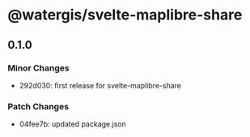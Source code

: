 # @watergis/svelte-maplibre-share

## 0.1.0

### Minor Changes

- 292d030: first release for svelte-maplibre-share

### Patch Changes

- 04fee7b: updated package.json
